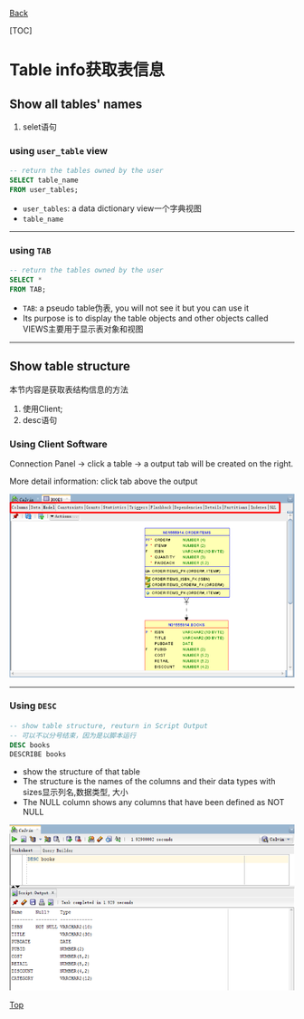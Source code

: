 [Back](../index.md)

[TOC]

# Table info获取表信息

## Show all tables' names

1. selet语句


### using `user_table` view

```sql
-- return the tables owned by the user
SELECT table_name
FROM user_tables;

```

- `user_tables`: a data dictionary view一个字典视图
- `table_name`

***

### using `TAB`

```sql
-- return the tables owned by the user
SELECT *
FROM TAB;

```

- `TAB`: a pseudo table伪表, you will not see it but you can use it
- Its purpose is to display the table objects and other objects called VIEWS主要用于显示表对象和视图


***

## Show table structure

本节内容是获取表结构信息的方法
1. 使用Client;
2. desc语句

### Using Client Software

Connection Panel -> click a table -> a output tab will be created on the right.

More detail information: click tab above the output


![tab_above](/pic/table_ino/tab_above.png)

***

### Using `DESC`

```SQL
-- show table structure, reuturn in Script Output
-- 可以不以分号结束，因为是以脚本运行
DESC books
DESCRIBE books

```

- show the structure of that table
- The structure is the names of the columns and their data types with sizes显示列名,数据类型, 大小
- The NULL column shows any columns that have been defined as NOT NULL

![desc_table](/pic/table_ino/desc_table.png)

[Top](#table-info获取表信息)
